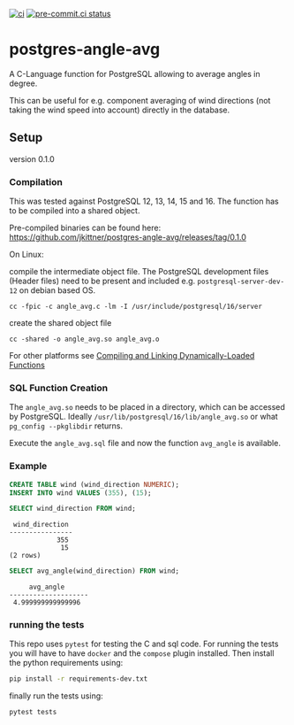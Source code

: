 [![ci](https://github.com/jkittner/postgres-angle-avg/actions/workflows/CI.yml/badge.svg)](https://github.com/jkittner/postgres-angle-avg/actions/workflows/CI.yml)
[![pre-commit.ci status](https://results.pre-commit.ci/badge/github/jkittner/postgres-angle-avg/master.svg)](https://results.pre-commit.ci/latest/github/jkittner/postgres-angle-avg/master)

# postgres-angle-avg

A C-Language function for PostgreSQL allowing to average angles in degree.

This can be useful for e.g. component averaging of wind directions (not taking the wind speed into account) directly in the database.

## Setup

version 0.1.0

### Compilation

This was tested against PostgreSQL 12, 13, 14, 15 and 16. The function has to be compiled into a shared object.

Pre-compiled binaries can be found here: https://github.com/jkittner/postgres-angle-avg/releases/tag/0.1.0

On Linux:

compile the intermediate object file. The PostgreSQL development files (Header files) need to be present and included e.g. `postgresql-server-dev-12` on debian based OS.

```console
cc -fpic -c angle_avg.c -lm -I /usr/include/postgresql/16/server
```

create the shared object file

```console
cc -shared -o angle_avg.so angle_avg.o
```

For other platforms see [Compiling and Linking Dynamically-Loaded Functions](https://www.postgresql.org/docs/14/xfunc-c.html#DFUNC)

### SQL Function Creation

The `angle_avg.so` needs to be placed in a directory, which can be accessed by PostgreSQL. Ideally `/usr/lib/postgresql/16/lib/angle_avg.so` or what `pg_config --pkglibdir` returns.

Execute the `angle_avg.sql` file and now the function `avg_angle` is available.

### Example

```SQL
CREATE TABLE wind (wind_direction NUMERIC);
INSERT INTO wind VALUES (355), (15);
```

```SQL
SELECT wind_direction FROM wind;
```

```console
 wind_direction
----------------
            355
             15
(2 rows)
```

```SQL
SELECT avg_angle(wind_direction) FROM wind;
```

```console
     avg_angle
--------------------
 4.999999999999996
```

### running the tests

This repo uses `pytest` for testing the C and sql code. For running the tests you will
have to have `docker` and the `compose` plugin installed. Then install the python
requirements using:

```bash
pip install -r requirements-dev.txt
```

finally run the tests using:

```bash
pytest tests
```
